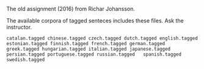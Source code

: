 The old assignment (2016) from Richar Johansson.

The available corpora of tagged senteces includes these files. Ask the instructor.

`
catalan.tagged
chinese.tagged
czech.tagged
dutch.tagged
english.tagged
estonian.tagged
finnish.tagged
french.tagged
german.tagged
greek.tagged
hungarian.tagged
italian.tagged
japanese.tagged
persian.tagged
portuguese.tagged
russian.tagged	
spanish.tagged
swedish.tagged
`
